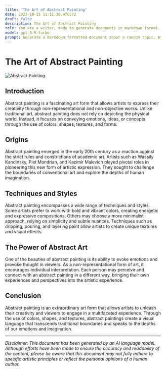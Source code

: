```yaml
---
title: 'The Art of Abstract Painting'
date: 2023-10-15 11:11:36.470572
draft: false
description: The Art of Abstract Painting
role: You are a writer, made to generate documents in markdown format. It is very important that all of the documents you generate are in valid markdown format.
model: gpt-3.5-turbo
prompt: Generate a markdown formatted document about a random topic. At the bottom, include a disclaimer explaining that the document was generated by you. The first line of the document should be the title. Make sure that the entire document is in proper markdown format, using a mix of various tags to make the document visually appealing.
---
```


# The Art of Abstract Painting

![Abstract Painting](https://example.com/abstract-painting.jpg)

## Introduction

Abstract painting is a fascinating art form that allows artists to express their creativity through non-representational and non-objective works. Unlike traditional art, abstract painting does not rely on depicting the physical world. Instead, it focuses on conveying emotions, ideas, or concepts through the use of colors, shapes, textures, and forms.

## Origins

Abstract painting emerged in the early 20th century as a reaction against the strict rules and constrictions of academic art. Artists such as Wassily Kandinsky, Piet Mondrian, and Kazimir Malevich played pivotal roles in pioneering this new form of artistic expression. They sought to challenge the boundaries of conventional art and explore the depths of human imagination.

## Techniques and Styles

Abstract painting encompasses a wide range of techniques and styles. Some artists prefer to work with bold and vibrant colors, creating energetic and expressive compositions. Others may choose a more minimalist approach, relying on simplicity and subtle nuances. Techniques such as dripping, pouring, and layering paint allow artists to create unique textures and visual effects.

## The Power of Abstract Art

One of the beauties of abstract painting is its ability to evoke emotions and provoke thought in viewers. As a non-representational form of art, it encourages individual interpretation. Each person may perceive and connect with an abstract painting in a different way, bringing their own experiences and perspectives into the artistic experience.

## Conclusion

Abstract painting is an extraordinary art form that allows artists to unleash their creativity and viewers to engage in a multifaceted experience. Through the use of colors, shapes, and textures, abstract paintings create a visual language that transcends traditional boundaries and speaks to the depths of our emotions and imagination.

---

*Disclaimer: This document has been generated by an AI language model. Although efforts have been made to ensure the accuracy and readability of the content, please be aware that this document may not fully adhere to specific artistic principles or reflect the personal opinions of a human author.*